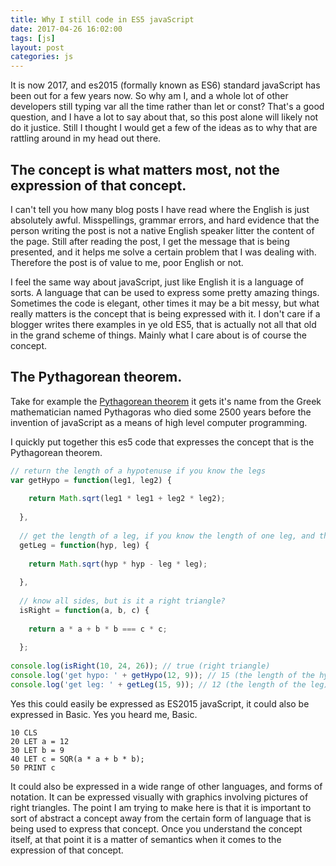 ```yaml
---
title: Why I still code in ES5 javaScript
date: 2017-04-26 16:02:00
tags: [js]
layout: post
categories: js
---
```


It is now 2017, and es2015 (formally known as ES6) standard javaScript has been out for a few years now. So why am I, and a whole lot of other developers still typing var all the time rather than let or const? That's a good question, and I have a lot to say about that, so this post alone will likely not do it justice. Still I thought I would get a few of the ideas as to why that are rattling around in my head out there.


<!-- more -->


## The concept is what matters most, not the expression of that concept.

I can't tell you how many blog posts I have read where the English is just absolutely awful. Misspellings, grammar errors, and hard evidence that the person writing the post is not a native English speaker litter the content of the page. Still after reading the post, I get the message that is being presented, and it helps me solve a certain problem that I was dealing with. Therefore the post is of value to me, poor English or not.

I feel the same way about javaScript, just like English it is a language of sorts. A language that can be used to express some pretty amazing things. Sometimes the code is elegant, other times it may be a bit messy, but what really matters is the concept that is being expressed with it. I don't care if a blogger writes there examples in ye old ES5, that is actually not all that old in the grand scheme of things. Mainly what I care about is of course the concept.

## The Pythagorean theorem.

Take for example the [Pythagorean theorem](https://en.wikipedia.org/wiki/Pythagorean_theorem) it gets it's name from the Greek mathematician named Pythagoras who died some 2500 years before the invention of javaScript as a means of high level computer programming.


I quickly put together this es5 code that expresses the concept that is the Pythagorean theorem.

```js
// return the length of a hypotenuse if you know the legs
var getHypo = function(leg1, leg2) {
 
    return Math.sqrt(leg1 * leg1 + leg2 * leg2);
 
  },
 
  // get the length of a leg, if you know the length of one leg, and the hypotenuse
  getLeg = function(hyp, leg) {
 
    return Math.sqrt(hyp * hyp - leg * leg);
 
  },
 
  // know all sides, but is it a right triangle?
  isRight = function(a, b, c) {
 
    return a * a + b * b === c * c;
 
  };
 
console.log(isRight(10, 24, 26)); // true (right triangle)
console.log('get hypo: ' + getHypo(12, 9)); // 15 (the length of the hyponuse)
console.log('get leg: ' + getLeg(15, 9)); // 12 (the length of the leg)
```

Yes this could easily be expressed as ES2015 javaScript, it could also be expressed in Basic. Yes you heard me, Basic.

```
10 CLS
20 LET a = 12
30 LET b = 9
40 LET c = SQR(a * a + b * b);
50 PRINT c
```

It could also be expressed in a wide range of other languages, and forms of notation. It can be expressed visually with graphics involving pictures of right triangles. The point I am trying to make here is that it is important to sort of abstract a concept away from the certain form of language that is being used to express that concept. Once you understand the concept itself, at that point it is a matter of semantics when it comes to the expression of that concept.

